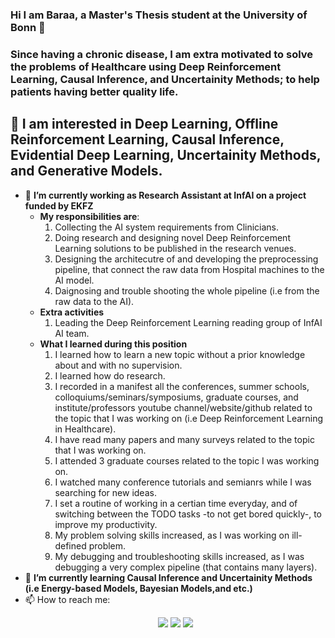 ### Hi I am Baraa, a Master's Thesis student at the University of Bonn 👋 
### Since having a chronic disease, I am extra motivated to solve the problems of Healthcare using Deep Reinforcement Learning, Causal Inference, and Uncertainity Methods; to help patients having better quality life.
## 🤔 I am interested in Deep Learning, Offline Reinforcement Learning, Causal Inference, Evidential Deep Learning, Uncertainity Methods, and Generative Models.
- 🔭 **I’m currently working as Research Assistant at InfAI on a project funded by EKFZ**
    - **My responsibilities are**:
      1. Collecting the AI system requirements from Clinicians.
      2. Doing research and designing novel Deep Reinforcement Learning solutions to be published in the research venues.
      3. Designing the architecutre of and developing the preprocessing pipeline, that connect the raw data from Hospital machines to the AI model.
      5. Daignosing and trouble shooting the whole pipeline (i.e from the raw data to the AI).
     - **Extra activities**
        1. Leading the Deep Reinforcement Learning reading group of InfAI AI team.
     - **What I learned during this position**
       1. I learned how to learn a new topic without a prior knowledge about and with no supervision.
       2. I learned how do research.
       3. I recorded in a manifest all the conferences, summer schools, colloquiums/seminars/symposiums, graduate courses, and institute/professors youtube channel/website/github related to the topic that I was working on (i.e Deep Reinforcement Learning in Healthcare).
       4. I have read many papers and many surveys related to the topic that I was working on.
       5. I attended 3 graduate courses related to the topic I was working on.
       6. I watched many conference tutorials and semianrs while I was searching for new ideas.
       7. I set a routine of working in a certian time everyday, and of switching between the TODO tasks -to not get bored quickly-, to improve my productivity.
       8. My problem solving skills increased, as I was working on ill-defined problem.
       9. My debugging and troubleshooting skills increased, as I was debugging a very complex pipeline (that contains many layers).
 - 🌱 **I’m currently learning Causal Inference and Uncertainity Methods (i.e Energy-based Models, Bayesian Models,and etc.)**
 - 📫 How to reach me: <p align="center">
    <a href="https://twitter.com/bezy92"><img src="https://img.shields.io/badge/twitter-%231FA1F1?style=flat&logo=twitter&logoColor=white"/></a>
    <a href="https://www.linkedin.com/in/baraa-hassan-9899688a/"><img src="https://img.shields.io/badge/linkedin-%230177B5?style=flat&logo=linkedin&logoColor=white"/></a>
    <a href="https://www.youtube.com/channel/UCDdVyigEmOPrTuUTCf64yAA"><img src="https://img.shields.io/badge/youtube-%23FF0000?style=flat&logo=youtube&logoColor=white"/></a>
  </p>

<!--
**baraaHassan/baraaHassan** is a ✨ _special_ ✨ repository because its `README.md` (this file) appears on your GitHub profile.

Here are some ideas to get you started:

- 🔭 I’m currently working on ...
- 🌱 I’m currently learning ...
- 👯 I’m looking to collaborate on ...
- 🤔 I’m looking for help with ...
- 💬 Ask me about ...
- 📫 How to reach me: ...
- 😄 Pronouns: ...
- ⚡ Fun fact: ...
-->
